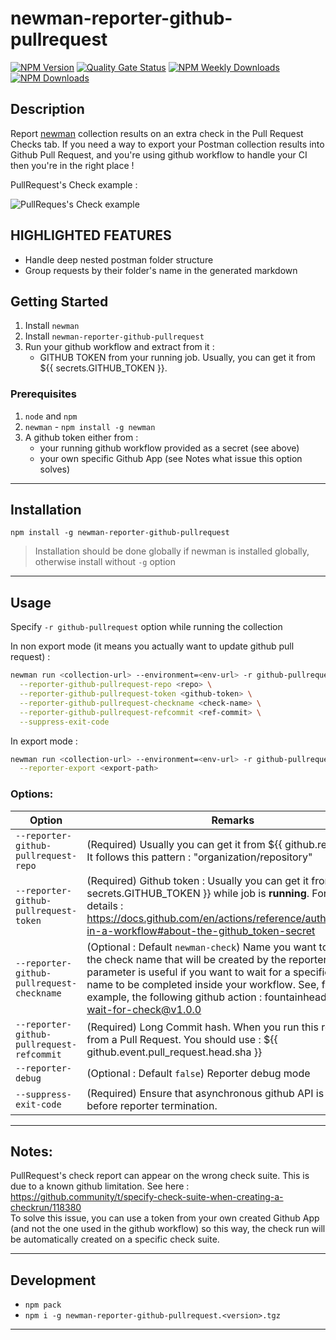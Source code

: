 # newman-reporter-github-pullrequest

[![NPM Version](https://img.shields.io/npm/v/newman-reporter-github-pullrequest.svg?style=flat-square)](https://www.npmjs.com/package/newman-reporter-github-pullrequest)
[![Quality Gate Status](https://sonarcloud.io/api/project_badges/measure?project=dktunited_newman-reporter-github-pullrequest&metric=alert_status&token=f25ebda872835bf65726cd70f77a84bb808dec9d)](https://www.npmjs.com/package/newman-reporter-github-pullrequest)
[![NPM Weekly Downloads](https://img.shields.io/npm/dw/newman-reporter-github-pullrequest.svg?style=flat-square)](https://www.npmjs.com/package/newman-reporter-github-pullrequest)
[![NPM Downloads](https://img.shields.io/npm/dt/newman-reporter-github-pullrequest.svg?style=flat-square)](https://www.npmjs.com/package/newman-reporter-github-pullrequest)

## Description

Report [newman](https://github.com/postmanlabs/newman) collection results on an extra check in the Pull Request Checks tab.
If you need a way to export your Postman collection results into Github Pull Request, and you're using github workflow to handle your CI then you're in the right place !  

PullRequest's Check example :  

![PullReques's Check example](https://user-images.githubusercontent.com/45691655/122566992-768b5e80-d048-11eb-9296-abe3b2086be7.png)

## HIGHLIGHTED FEATURES
  
* Handle deep nested postman folder structure
* Group requests by their folder's name in the generated markdown

## Getting Started

1. Install `newman`
2. Install `newman-reporter-github-pullrequest`
3. Run your github workflow and extract from it :
     * GITHUB TOKEN from your running job. Usually, you can get it from ${{ secrets.GITHUB_TOKEN }}.

### Prerequisites

1. `node` and `npm`
2. `newman` - `npm install -g newman`
3. A github token either from :
	* your running github workflow provided as a secret (see above)
	* your own specific Github App (see Notes what issue this option solves)

---

## Installation

```console
npm install -g newman-reporter-github-pullrequest
```

> Installation should be done globally if newman is installed globally, otherwise install without `-g` option

---

## Usage

Specify `-r github-pullrequest` option while running the collection

In non export mode (it means you actually want to update github pull request) :  

```bash
newman run <collection-url> --environment=<env-url> -r github-pullrequest \
  --reporter-github-pullrequest-repo <repo> \
  --reporter-github-pullrequest-token <github-token> \
  --reporter-github-pullrequest-checkname <check-name> \
  --reporter-github-pullrequest-refcommit <ref-commit> \
  --suppress-exit-code
```

In export mode :  

```bash
newman run <collection-url> --environment=<env-url> -r github-pullrequest \
  --reporter-export <export-path> 
```

### Options:

**Option** | **Remarks**
--- | --- 
`--reporter-github-pullrequest-repo` | (Required) Usually you can get it from ${{ github.repository }}. It follows this pattern : "organization/repository"
`--reporter-github-pullrequest-token` | (Required) Github token : Usually you can get it from ${{ secrets.GITHUB_TOKEN }} while job is **running**. For more details : https://docs.github.com/en/actions/reference/authentication-in-a-workflow#about-the-github_token-secret
`--reporter-github-pullrequest-checkname` | (Optional : Default `newman-check`) Name you want to give to the check name that will be created by the reporter. This parameter is useful if you want to wait for a specific check name to be completed inside your workflow. See, for example, the following github action : fountainhead/action-wait-for-check@v1.0.0
`--reporter-github-pullrequest-refcommit` | (Required) Long Commit hash. When you run this reporter from a Pull Request. You should use : ${{ github.event.pull_request.head.sha }}
`--reporter-debug` | (Optional : Default `false`) Reporter debug mode
`--suppress-exit-code` | (Required) Ensure that asynchronous github API is called before reporter termination.

---

## Notes:

PullRequest's check report can appear on the wrong check suite. This is due to a known github limitation. See here : https://github.community/t/specify-check-suite-when-creating-a-checkrun/118380  
To solve this issue, you can use a token from your own created Github App (and not the one used in the github workflow) so this way, the check run will be automatically created on a specific check suite. 


---

## Development

- `npm pack`
- `npm i -g newman-reporter-github-pullrequest.<version>.tgz`

---
